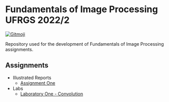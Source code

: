 # Fundamentals of Image Processing UFRGS 2022/2

<a href="https://gitmoji.dev">
  <img
    src="https://img.shields.io/badge/gitmoji-%20😜%20😍-FFDD67.svg?style=flat-square"
    alt="Gitmoji"
  />
</a>

Repository used for the development of Fundamentals of Image Processing assignments.

## Assignments

- Illustrated Reports
  - [Assignment One](./trabalho_1/)
- Labs
  - [Laboratory One - Convolution](./laboratorios/lab_1/readme.md)
